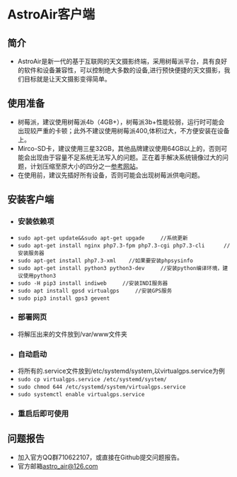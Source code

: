 AstroAir客户端
=============
## 简介
- AstroAir是新一代的基于互联网的天文摄影终端，采用树莓派平台，具有良好的软件和设备兼容性，可以控制绝大多数的设备,进行预快便捷的天文摄影，我们目标就是让天文摄影变得简单。<br>
## 使用准备
- 树莓派，建议使用树莓派4b（4GB+），树莓派3b+性能较弱，运行时可能会出现较严重的卡顿；此外不建议使用树莓派400,体积过大，不方便安装在设备上。<br>
- Mirco-SD卡，建议使用三星32GB，其他品牌建议使用64GB以上的，否则可能会出现由于容量不足系统无法写入的问题。正在着手解决系统镜像过大的问题，计划压缩至原大小的四分之一[参考网站](https://shumeipai.nxez.com/2020/09/11/pishrink-make-raspberry-pi-images-smaller.html)。<br>
- 在使用前，建议先插好所有设备，否则可能会出现树莓派供电问题。<br>
## 安装客户端
- ### 安装依赖项
- ```sudo apt-get update&&sudo apt-get upgade     //系统更新```
- ```sudo apt-get install nginx php7.3-fpm php7.3-cgi php7.3-cli      //安装服务器```
- ```sudo apt-get install php7.3-xml    //如果要安装phpsysinfo```
- ```sudo apt-get install python3 python3-dev     //安装python编译环境，建议使用python3```
- ```sudo -H pip3 install indiweb     //安装INDI服务器```
- ```sudo apt install gpsd virtualgps     //安装GPS服务```
- ```sudo pip3 install gps3 gevent```
- ### 部署网页
- 将解压出来的文件放到/var/www文件夹<br>
- ### 自动启动
- 将所有的.service文件放到/etc/systemd/system,以virtualgps.service为例<br>
- ```sudo cp virtualgps.service /etc/systemd/system/```
- ```sudo chmod 644 /etc/systemd/system/virtualgps.service```
- ```sudo systemctl enable virtualgps.service```
- ### 重启后即可使用
## 问题报告
- 加入官方QQ群710622107，或直接在Github提交问题报告。
- 官方邮箱<astro_air@126.com>
